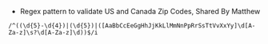 - Regex pattern to validate US and Canada Zip Codes, Shared By Matthew

````
/^((\d{5}-\d{4})|(\d{5})|([AaBbCcEeGgHhJjKkLlMmNnPpRrSsTtVvXxYy]\d[A-Za-z]\s?\d[A-Za-z]\d))$/i
````

